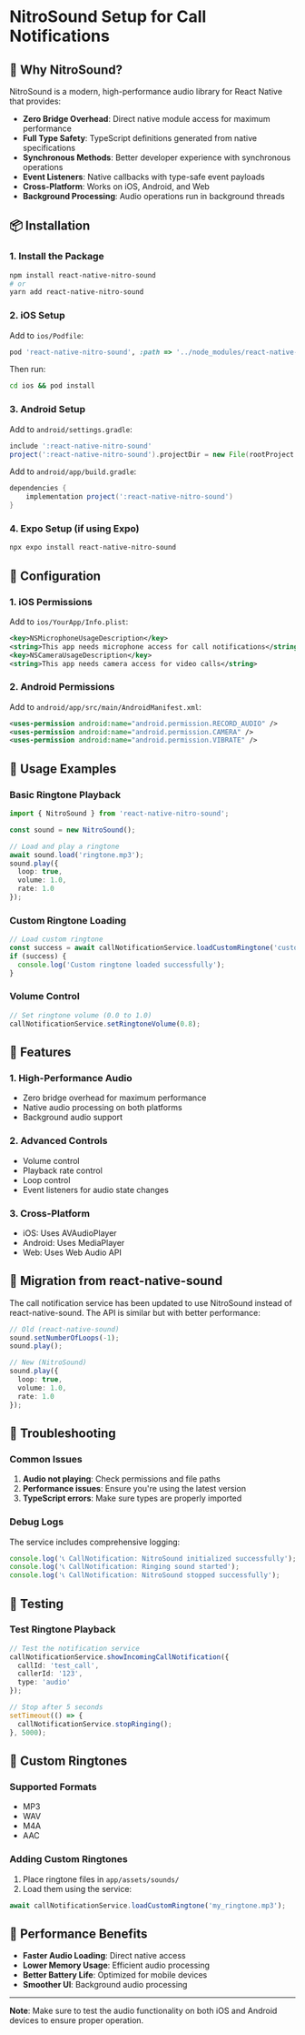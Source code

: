 # NitroSound Setup for Call Notifications

## 🎵 **Why NitroSound?**

NitroSound is a modern, high-performance audio library for React Native that provides:

- **Zero Bridge Overhead**: Direct native module access for maximum performance
- **Full Type Safety**: TypeScript definitions generated from native specifications
- **Synchronous Methods**: Better developer experience with synchronous operations
- **Event Listeners**: Native callbacks with type-safe event payloads
- **Cross-Platform**: Works on iOS, Android, and Web
- **Background Processing**: Audio operations run in background threads

## 📦 **Installation**

### 1. Install the Package

```bash
npm install react-native-nitro-sound
# or
yarn add react-native-nitro-sound
```

### 2. iOS Setup

Add to `ios/Podfile`:
```ruby
pod 'react-native-nitro-sound', :path => '../node_modules/react-native-nitro-sound'
```

Then run:
```bash
cd ios && pod install
```

### 3. Android Setup

Add to `android/settings.gradle`:
```gradle
include ':react-native-nitro-sound'
project(':react-native-nitro-sound').projectDir = new File(rootProject.projectDir, '../node_modules/react-native-nitro-sound/android')
```

Add to `android/app/build.gradle`:
```gradle
dependencies {
    implementation project(':react-native-nitro-sound')
}
```

### 4. Expo Setup (if using Expo)

```bash
npx expo install react-native-nitro-sound
```

## 🔧 **Configuration**

### 1. iOS Permissions

Add to `ios/YourApp/Info.plist`:
```xml
<key>NSMicrophoneUsageDescription</key>
<string>This app needs microphone access for call notifications</string>
<key>NSCameraUsageDescription</key>
<string>This app needs camera access for video calls</string>
```

### 2. Android Permissions

Add to `android/app/src/main/AndroidManifest.xml`:
```xml
<uses-permission android:name="android.permission.RECORD_AUDIO" />
<uses-permission android:name="android.permission.CAMERA" />
<uses-permission android:name="android.permission.VIBRATE" />
```

## 🎵 **Usage Examples**

### Basic Ringtone Playback

```typescript
import { NitroSound } from 'react-native-nitro-sound';

const sound = new NitroSound();

// Load and play a ringtone
await sound.load('ringtone.mp3');
sound.play({
  loop: true,
  volume: 1.0,
  rate: 1.0
});
```

### Custom Ringtone Loading

```typescript
// Load custom ringtone
const success = await callNotificationService.loadCustomRingtone('custom_ringtone.mp3');
if (success) {
  console.log('Custom ringtone loaded successfully');
}
```

### Volume Control

```typescript
// Set ringtone volume (0.0 to 1.0)
callNotificationService.setRingtoneVolume(0.8);
```

## 🎯 **Features**

### 1. **High-Performance Audio**
- Zero bridge overhead for maximum performance
- Native audio processing on both platforms
- Background audio support

### 2. **Advanced Controls**
- Volume control
- Playback rate control
- Loop control
- Event listeners for audio state changes

### 3. **Cross-Platform**
- iOS: Uses AVAudioPlayer
- Android: Uses MediaPlayer
- Web: Uses Web Audio API

## 🔄 **Migration from react-native-sound**

The call notification service has been updated to use NitroSound instead of react-native-sound. The API is similar but with better performance:

```typescript
// Old (react-native-sound)
sound.setNumberOfLoops(-1);
sound.play();

// New (NitroSound)
sound.play({
  loop: true,
  volume: 1.0,
  rate: 1.0
});
```

## 🐛 **Troubleshooting**

### Common Issues

1. **Audio not playing**: Check permissions and file paths
2. **Performance issues**: Ensure you're using the latest version
3. **TypeScript errors**: Make sure types are properly imported

### Debug Logs

The service includes comprehensive logging:
```typescript
console.log('📞 CallNotification: NitroSound initialized successfully');
console.log('📞 CallNotification: Ringing sound started');
console.log('📞 CallNotification: NitroSound stopped successfully');
```

## 📱 **Testing**

### Test Ringtone Playback

```typescript
// Test the notification service
callNotificationService.showIncomingCallNotification({
  callId: 'test_call',
  callerId: '123',
  type: 'audio'
});

// Stop after 5 seconds
setTimeout(() => {
  callNotificationService.stopRinging();
}, 5000);
```

## 🎵 **Custom Ringtones**

### Supported Formats
- MP3
- WAV
- M4A
- AAC

### Adding Custom Ringtones

1. Place ringtone files in `app/assets/sounds/`
2. Load them using the service:
```typescript
await callNotificationService.loadCustomRingtone('my_ringtone.mp3');
```

## 🚀 **Performance Benefits**

- **Faster Audio Loading**: Direct native access
- **Lower Memory Usage**: Efficient audio processing
- **Better Battery Life**: Optimized for mobile devices
- **Smoother UI**: Background audio processing

---

**Note**: Make sure to test the audio functionality on both iOS and Android devices to ensure proper operation.
